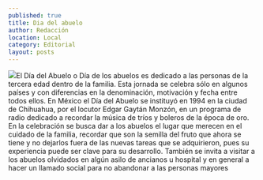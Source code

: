 ```yaml
---
published: true
title: Dia del abuelo
author: Redacción
location: Local
category: Editorial
layout: posts
---
```


![](http://i.imgur.com/JGbr4u2m.jpg)El Día del Abuelo o Día de los abuelos es dedicado a las personas de la tercera edad dentro de la familia. Esta jornada se celebra sólo en algunos países y con diferencias en la denominación, motivación y fecha entre todos ellos. En México el Día del Abuelo se instituyó en 1994 en la ciudad de Chihuahua, por el locutor Edgar Gaytán Monzón, en un programa de radio dedicado a recordar la música de tríos y boleros de la época de oro. En la celebración se busca dar a los abuelos el lugar que merecen en el cuidado de la familia, recordar que son la semilla del fruto que ahora se tiene y no dejarlos fuera de las nuevas tareas que se adquirieron, pues su experiencia puede ser clave para su desarrollo. También se invita a visitar a los abuelos olvidados en algún asilo de ancianos u hospital y en general a hacer un llamado social para no abandonar a las personas mayores 
